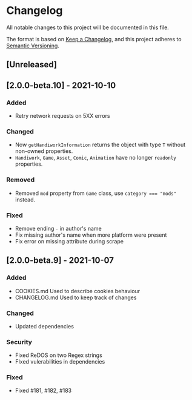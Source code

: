 # Changelog
All notable changes to this project will be documented in this file.

The format is based on [Keep a Changelog](https://keepachangelog.com/en/1.0.0/),
and this project adheres to [Semantic Versioning](https://semver.org/spec/v2.0.0.html).

## [Unreleased]

## [2.0.0-beta.10] - 2021-10-10
### Added
- Retry network requests on 5XX errors

### Changed
- Now `getHandiworkInformation` returns the object with type `T` without non-owned properties.
- `Handiwork`, `Game`, `Asset`, `Comic`, `Animation` have no longer `readonly` properties.

### Removed
- Removed `mod` property from `Game` class, use `category === "mods"` instead.

### Fixed
- Remove ending `-` in author's name
- Fix missing author's name when more platform were present
- Fix error on missing attribute during scrape

## [2.0.0-beta.9] - 2021-10-07
### Added
- COOKIES.md Used to describe cookies behaviour
- CHANGELOG.md Used to keep track of changes

### Changed
- Updated dependencies

### Security
- Fixed ReDOS on two Regex strings
- FIxed vulerabilities in dependencies

### Fixed
- Fixed #181, #182, #183


